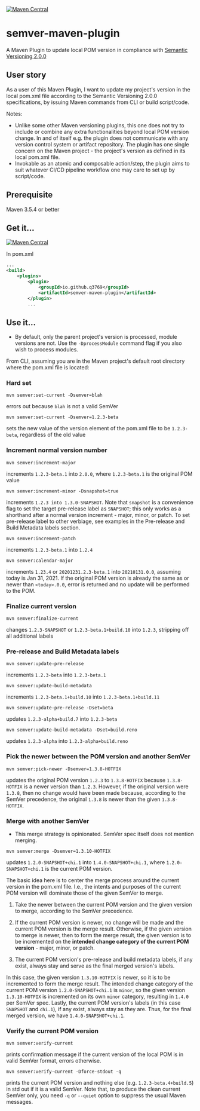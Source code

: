 [![Maven Central](https://img.shields.io/maven-central/v/io.github.q3769/semver-maven-plugin.svg?label=Maven%20Central)](https://search.maven.org/search?q=g:%22io.github.q3769%22%20AND%20a:%22semver-maven-plugin%22)

# semver-maven-plugin

A Maven Plugin to update local POM version in compliance with [Semantic Versioning 2.0.0](https://semver.org/)

## User story

As a user of this Maven Plugin, I want to update my project's version in the local pom.xml file according
to the Semantic Versioning 2.0.0 specifications, by issuing Maven commands from CLI or build script/code.

Notes:

- Unlike some other Maven versioning plugins, this one does not try to include or combine any extra functionalities
  beyond local POM version change. In and of itself e.g. the plugin does not communicate with any version control system
  or artifact repository. The plugin has one single concern on the Maven project - the project's version as defined in
  its local pom.xml file.
- Invokable as an atomic and composable action/step, the plugin aims to suit whatever CI/CD pipeline workflow one may
  care to set up by script/code.

## Prerequisite

Maven 3.5.4 or better

## Get it...

[![Maven Central](https://img.shields.io/maven-central/v/io.github.q3769/semver-maven-plugin.svg?label=Maven%20Central)](https://search.maven.org/search?q=g:%22io.github.q3769%22%20AND%20a:%22semver-maven-plugin%22)

In pom.xml

```xml
...
<build>
    <plugins>
        <plugin>
            <groupId>io.github.q3769</groupId>
            <artifactId>semver-maven-plugin</artifactId>
        </plugin>
        ...
```            

## Use it...

- By default, only the parent project's version is processed, module versions are not. Use the `-DprocessModule` command
  flag if you also wish to process modules.

From CLI, assuming you are in the Maven project's default root directory where the pom.xml file is located:

### Hard set

```shell
mvn semver:set-current -Dsemver=blah
```

errors out because `blah` is not a valid SemVer

```shell
mvn semver:set-current -Dsemver=1.2.3-beta
```

sets the new value of the version element of the pom.xml file to be `1.2.3-beta`, regardless of the old value

### Increment normal version number

```shell
mvn semver:increment-major
```

increments `1.2.3-beta.1` into `2.0.0`, where `1.2.3-beta.1` is the original POM value

```shell
mvn semver:increment-minor -Dsnapshot=true
```

increments `1.2.3 into 1.3.0-SNAPSHOT`. Note that `snapshot` is a convenience flag to set the target pre-release label
as `SNAPSHOT`; this only works as a shorthand after a normal version increment - major, minor, or patch. To set
pre-release label to other verbiage, see examples in the Pre-release and Build Metadata labels section.

```shell
mvn semver:increment-patch
```

increments `1.2.3-beta.1` into `1.2.4`

```shell
mvn semver:calendar-major
```

increments `1.23.4` or `20201231.2.3-beta.1` into `20210131.0.0`, assuming today is Jan 31, 2021. If the original POM
version is already the same as or newer than `<today>.0.0`, error is returned and no update will be performed to the
POM.

### Finalize current version

```shell
mvn semver:finalize-current
```

changes `1.2.3-SNAPSHOT` or `1.2.3-beta.1+build.10` into `1.2.3`, stripping off all additional labels

### Pre-release and Build Metadata labels

```shell
mvn semver:update-pre-release
```

increments `1.2.3-beta` into `1.2.3-beta.1`

```shell
mvn semver:update-build-metadata
```

increments `1.2.3-beta.1+build.10` into `1.2.3-beta.1+build.11`

```shell
mvn semver:update-pre-release -Dset=beta
```

updates `1.2.3-alpha+build.7` into `1.2.3-beta`

```shell
mvn semver:update-build-metadata -Dset=build.reno
```

updates `1.2.3-alpha` into `1.2.3-alpha+build.reno`

### Pick the newer between the POM version and another SemVer

```shell
mvn semver:pick-newer -Dsemver=1.3.8-HOTFIX
```

updates the original POM version `1.2.3` to `1.3.8-HOTFIX` because `1.3.8-HOTFIX` is a newer version than `1.2.3`.
However, if the original version were `1.3.8`, then no change would have been made because, according to the SemVer
precedence, the original `1.3.8` is newer than the given `1.3.8-HOTFIX`.

### Merge with another SemVer

- This merge strategy is opinionated. SemVer spec itself does not mention merging.

```shell
mvn semver:merge -Dsemver=1.3.10-HOTFIX
```

updates `1.2.0-SNAPSHOT+chi.1` into `1.4.0-SNAPSHOT+chi.1`, where `1.2.0-SNAPSHOT+chi.1` is the current POM version.

The basic idea here is to center the merge process around the current version in the pom.xml file. I.e., the intents and
purposes of the current POM version will dominate those of the given SemVer to merge.

1. Take the newer between the current POM version and the given version to merge, according to the SemVer precedence.

2. If the current POM version is newer, no change will be made and the current POM version is the merge result.
   Otherwise, if the given version to merge is newer, then to form the merge result, the given version is to be
   incremented on the **intended change category of the current POM version** - major, minor, or patch.

3. The current POM version's pre-release and build metadata labels, if any exist, always stay and serve as the final
   merged version's labels.

In this case, the given version `1.3.10-HOTFIX` is newer, so it is to be incremented to form the merge result. The
intended change category of the current POM version `1.2.0-SNAPSHOT+chi.1` is `minor`, so the given version
`1.3.10-HOTFIX` is incremented on its own `minor` category, resulting in `1.4.0` per SemVer spec. Lastly, the
current POM version's labels (in this case `SNAPSHOT` and `chi.1`), if any exist, always stay as they are. Thus, for
the final merged version, we have `1.4.0-SNAPSHOT+chi.1`.

### Verify the current POM version

```shell
mvn semver:verify-current
```

prints confirmation message if the current version of the local POM is in valid SemVer format, errors otherwise.

```shell
mvn semver:verify-current -Dforce-stdout -q
```

prints the current POM version and nothing else (e.g. `1.2.3-beta.4+build.5`) in std out if it is a valid SemVer. Note
that, to produce the clean current SemVer only, you need `-q` or `--quiet` option to suppress the usual Maven messages.
